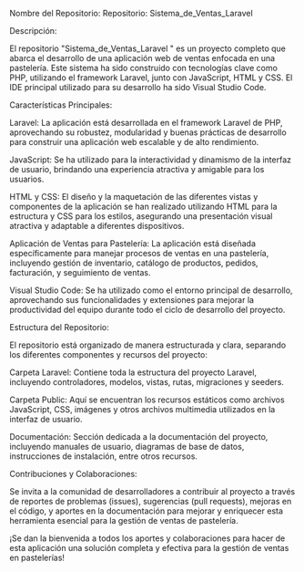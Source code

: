Nombre del Repositorio:
Repositorio: Sistema_de_Ventas_Laravel


Descripción:

El repositorio "Sistema_de_Ventas_Laravel
" es un proyecto completo que abarca el desarrollo de una aplicación web de ventas enfocada en una pastelería. Este sistema ha sido construido con tecnologías clave como PHP, utilizando el framework Laravel, junto con JavaScript, HTML y CSS. El IDE principal utilizado para su desarrollo ha sido Visual Studio Code.

Características Principales:

Laravel: La aplicación está desarrollada en el framework Laravel de PHP, aprovechando su robustez, modularidad y buenas prácticas de desarrollo para construir una aplicación web escalable y de alto rendimiento.

JavaScript: Se ha utilizado para la interactividad y dinamismo de la interfaz de usuario, brindando una experiencia atractiva y amigable para los usuarios.

HTML y CSS: El diseño y la maquetación de las diferentes vistas y componentes de la aplicación se han realizado utilizando HTML para la estructura y CSS para los estilos, asegurando una presentación visual atractiva y adaptable a diferentes dispositivos.

Aplicación de Ventas para Pastelería: La aplicación está diseñada específicamente para manejar procesos de ventas en una pastelería, incluyendo gestión de inventario, catálogo de productos, pedidos, facturación, y seguimiento de ventas.

Visual Studio Code: Se ha utilizado como el entorno principal de desarrollo, aprovechando sus funcionalidades y extensiones para mejorar la productividad del equipo durante todo el ciclo de desarrollo del proyecto.

Estructura del Repositorio:

El repositorio está organizado de manera estructurada y clara, separando los diferentes componentes y recursos del proyecto:

Carpeta Laravel: Contiene toda la estructura del proyecto Laravel, incluyendo controladores, modelos, vistas, rutas, migraciones y seeders.

Carpeta Public: Aquí se encuentran los recursos estáticos como archivos JavaScript, CSS, imágenes y otros archivos multimedia utilizados en la interfaz de usuario.

Documentación: Sección dedicada a la documentación del proyecto, incluyendo manuales de usuario, diagramas de base de datos, instrucciones de instalación, entre otros recursos.

Contribuciones y Colaboraciones:

Se invita a la comunidad de desarrolladores a contribuir al proyecto a través de reportes de problemas (issues), sugerencias (pull requests), mejoras en el código, y aportes en la documentación para mejorar y enriquecer esta herramienta esencial para la gestión de ventas de pastelería.

¡Se dan la bienvenida a todos los aportes y colaboraciones para hacer de esta aplicación una solución completa y efectiva para la gestión de ventas en pastelerías!
